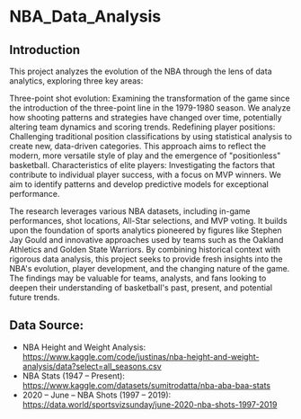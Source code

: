 # NBA_Data_Analysis #

## Introduction

This project analyzes the evolution of the NBA through the lens of data analytics, exploring three key areas:

Three-point shot evolution: Examining the transformation of the game since the introduction of the three-point line in the 1979-1980 season. We analyze how shooting patterns and strategies have changed over time, potentially altering team dynamics and scoring trends.
Redefining player positions: Challenging traditional position classifications by using statistical analysis to create new, data-driven categories. This approach aims to reflect the modern, more versatile style of play and the emergence of "positionless" basketball.
Characteristics of elite players: Investigating the factors that contribute to individual player success, with a focus on MVP winners. We aim to identify patterns and develop predictive models for exceptional performance.

The research leverages various NBA datasets, including in-game performances, shot locations, All-Star selections, and MVP voting. It builds upon the foundation of sports analytics pioneered by figures like Stephen Jay Gould and innovative approaches used by teams such as the Oakland Athletics and Golden State Warriors.
By combining historical context with rigorous data analysis, this project seeks to provide fresh insights into the NBA's evolution, player development, and the changing nature of the game. The findings may be valuable for teams, analysts, and fans looking to deepen their understanding of basketball's past, present, and potential future trends.

## Data Source:

- NBA Height and Weight Analysis: https://www.kaggle.com/code/justinas/nba-height-and-weight-analysis/data?select=all_seasons.csv
- NBA Stats (1947 – Present): https://www.kaggle.com/datasets/sumitrodatta/nba-aba-baa-stats
- 2020 – June – NBA Shots (1997 – 2019): https://data.world/sportsvizsunday/june-2020-nba-shots-1997-2019
